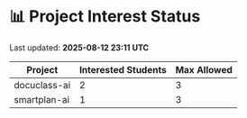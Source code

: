 # 📊 Project Interest Status

Last updated: **2025-08-12 23:11 UTC**

| Project | Interested Students | Max Allowed |
|---------|---------------------|-------------|
| docuclass-ai | 2 | 3 |
| smartplan-ai | 1 | 3 |
